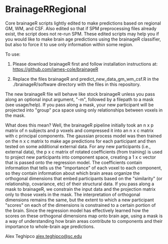 # BrainageRRegional
Core brainageR scripts lightly edited to make predictions based on regional GM, WM, and CSF. Also edited so that if SPM preprocessing files already exist, the script does not re-run SPM. These edited scripts may help you if you would like to make brain age predictions using the brainageR classifier, but also to force it to use only information within some region.

To use: 
1) Please download brainageR first and follow installation instructions at: https://github.com/james-cole/brainageR

2) Replace the files brainageR and predict_new_data_gm_wm_csf.R in the ./brainageR/software directory with the files in this repository. 

The new brainageR file will behave like stock brainageR unless you pass along an optional input argument, "-m", followed by a filepath to a mask (see usage/help). If you pass along a mask, your new participant will be projected into "group" pca space using only relationships between voxels in the mask. 

What does this mean? Well, the brainageR pipeline initially took an n x p matrix of n subjects and p voxels and compressed it into an n x c matrix with c principal components. The gaussian process model was then trained on the n x c matrix to make age predictions for each participant and then tested on some additional external data. For any new participants (i.e., external data), the p x c matrix of rotated coefficients (from training) is used to project new participants into component space, creating a 1 x c vector that is passed onto the regression model. The coefficients contain information that tells us the "importance" of each voxel to each component, so they contain information about which brain areas organize the  orthogonal dimensions that embed participants based on the "similarity" (or relationship, covariance, etc) of their structural data. If you pass along a mask to brainageR, we constrain the input data and the projection matrix only to those voxels in the mask. The interpretation of orthogonal dimensions remains the same, but the extent to which a new participant "scores" on each of the dimensions is constrained to a certain portion of the brain. Since the regression model has effectively learned how the scores on these orthogonal dimensions map onto brain age, using a mask is a way of understanding how brain areas contribute to components and their importance to whole-brain age predictions.

Alex Teghipco
alex.teghipco@sc.edu
